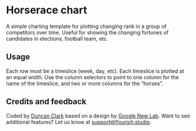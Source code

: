 # Horserace chart
A simple charting template for plotting changing rank in a group of competitors over time. Useful for showing the changing fortunes of candidates in elections, football team, etc.

## Usage
Each row must be a timeslice (week, day, etc). Each timeslice is plotted at an equal width. Use the column selectors to point to one column for the name of the timeslice, and two or more columns for the “horses”.

## Credits and feedback
Coded by [Duncan Clark](/@duncan) based on a design by [Google New Lab](https://newslab.withgoogle.com/). Want to see additional features? Let us know at [support@flourish.studio](mailto:support@flourish.studio).
